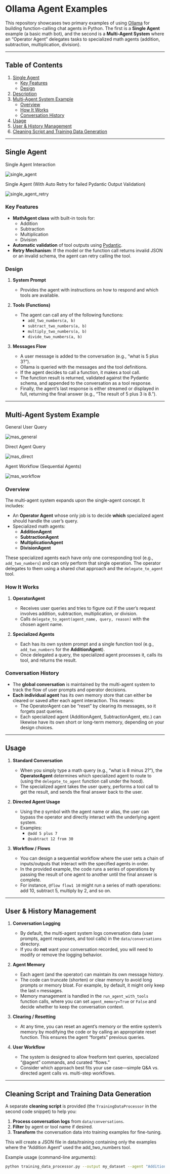 # Ollama Agent Examples

This repository showcases two primary examples of using [Ollama]([https://github.com/jmorganca/ollama](https://ollama.com/library/llama3.2)) for building function-calling chat agents in Python. The first is a **Single Agent** example (a basic math bot), and the second is a **Multi-Agent System** where an “Operator Agent” delegates tasks to specialized math agents (addition, subtraction, multiplication, division). 

---

## Table of Contents

1. [Single Agent](#single-agent)
   - [Key Features](#key-features)
   - [Design](#design)
2. [Description](#description)
3. [Multi-Agent System Example](#multi-agent-system-example)
   - [Overview](#overview)
   - [How It Works](#how-it-works)
   - [Conversation History](#conversation-history)
4. [Usage](#usage)
5. [User & History Management](#user--history-management)
6. [Cleaning Script and Training Data Generation](#cleaning-script-and-training-data-generation)

---

## Single Agent

Single Agent Interaction

![single_agent](https://github.com/user-attachments/assets/4d15af1c-7f59-430a-8a35-7e9bc627e82d)


Single Agent (With Auto Retry for failed Pydantic Output Validation)

![single_agent_retry](https://github.com/user-attachments/assets/ae9138ae-f477-4be8-966a-bf3703f20487)


### Key Features
- **MathAgent class** with built-in tools for:
  - Addition
  - Subtraction
  - Multiplication
  - Division
- **Automatic validation** of tool outputs using [Pydantic](https://docs.pydantic.dev).
- **Retry Mechanism**: If the model or the function call returns invalid JSON or an invalid schema, the agent can retry calling the tool.

### Design

1. **System Prompt**  
   - Provides the agent with instructions on how to respond and which tools are available.

2. **Tools (Functions)**  
   - The agent can call any of the following functions:
     - `add_two_numbers(a, b)`
     - `subtract_two_numbers(a, b)`
     - `multiply_two_numbers(a, b)`
     - `divide_two_numbers(a, b)`

3. **Messages Flow**  
   - A user message is added to the conversation (e.g., “what is 5 plus 3?”).  
   - Ollama is queried with the messages and the tool definitions.  
   - If the agent decides to call a function, it makes a tool call.  
   - The function result is returned, validated against the Pydantic schema, and appended to the conversation as a tool response.  
   - Finally, the agent’s last response is either streamed or displayed in full, returning the final answer (e.g., “The result of 5 plus 3 is 8.”).


---

## Multi-Agent System Example

General User Query

![mas_general](https://github.com/user-attachments/assets/b32b7164-4e7d-4e3f-adae-36b03ac7465c)


Direct Agent Query

![mas_direct](https://github.com/user-attachments/assets/55a455b7-24e9-4c89-b6b4-b526191a4b70)


Agent Workflow (Sequential Agents)

![mas_workflow](https://github.com/user-attachments/assets/0c630479-6a24-4769-a7fe-b8e0e1654b7b)

### Overview

The multi-agent system expands upon the single-agent concept. It includes:

- An **Operator Agent** whose only job is to decide **which** specialized agent should handle the user’s query.
- Specialized math agents:
  - **AdditionAgent**
  - **SubtractionAgent**
  - **MultiplicationAgent**
  - **DivisionAgent**

These specialized agents each have only one corresponding tool (e.g., `add_two_numbers`) and can only perform that single operation. The operator delegates to them using a shared chat approach and the `delegate_to_agent` tool.

### How It Works

1. **OperatorAgent**  
   - Receives user queries and tries to figure out if the user’s request involves addition, subtraction, multiplication, or division.  
   - Calls `delegate_to_agent(agent_name, query, reason)` with the chosen agent name.

2. **Specialized Agents**  
   - Each has its own system prompt and a single function tool (e.g., `add_two_numbers` for the **AdditionAgent**).  
   - Once delegated a query, the specialized agent processes it, calls its tool, and returns the result.

### Conversation History

- The **global conversation** is maintained by the multi-agent system to track the flow of user prompts and operator decisions.  
- **Each individual agent** has its own memory store that can either be cleared or saved after each agent interaction. This means:
  - The OperatorAgent can be “reset” by clearing its messages, so it forgets past queries.
  - Each specialized agent (AdditionAgent, SubtractionAgent, etc.) can likewise have its own short or long-term memory, depending on your design choices.

---

## Usage

1. **Standard Conversation**  
   - When you simply type a math query (e.g., “what is 8 minus 2?”), the **OperatorAgent** determines which specialized agent to route to (using the `delegate_to_agent` function call under the hood).
   - The specialized agent takes the user query, performs a tool call to get the result, and sends the final answer back to the user.

2. **Directed Agent Usage**  
   - Using the `@` symbol with the agent name or alias, the user can bypass the operator and directly interact with the underlying agent system.  
   - Examples:
     - `@add 5 plus 7`
     - `@subtract 12 from 30`

3. **Workflow / Flows**  
   - You can design a sequential workflow where the user sets a chain of inputs/outputs that interact with the specified agents in order.  
   - In the provided example, the code runs a series of operations by passing the result of one agent to another until the final answer is complete.  
   - For instance, `@flow flow1 10` might run a series of math operations: add 10, subtract 5, multiply by 2, and so on.

---

## User & History Management

1. **Conversation Logging**  
   - By default, the multi-agent system logs conversation data (user prompts, agent responses, and tool calls) in the `data/conversations` directory.  
   - If you do **not** want your conversation recorded, you will need to modify or remove the logging behavior.

2. **Agent Memory**  
   - Each agent (and the operator) can maintain its own message history.  
   - The code can truncate (shorten) or clear memory to avoid long prompts or memory bloat. For example, by default, it might only keep the last `n` messages.  
   - Memory management is handled in the `run_agent_with_tools` function calls, where you can set `agent_memory=True` or `False` and decide whether to keep the conversation context.

3. **Clearing / Resetting**  
   - At any time, you can reset an agent’s memory or the entire system’s memory by modifying the code or by calling an appropriate reset function. This ensures the agent “forgets” previous queries.

4. **User Workflow**  
   - The system is designed to allow freeform text queries, specialized “@agent” commands, and curated “flows.”  
   - Consider which approach best fits your use case—simple Q&A vs. directed agent calls vs. multi-step workflows.

---

## Cleaning Script and Training Data Generation

A separate **cleaning script** is provided (the `TrainingDataProcessor` in the second code snippet) to help you:

1. **Process conversation logs** from `data/conversations`.  
2. **Filter** by agent or tool name if desired.  
3. **Transform** the conversation data into training examples for fine-tuning.

This will create a JSON file in data/training containing only the examples where the “Addition Agent” used the add_two_numbers tool.

Example usage (command-line arguments):

```bash
python training_data_processor.py --output my_dataset --agent "Addition Agent" --tool add_two_numbers
